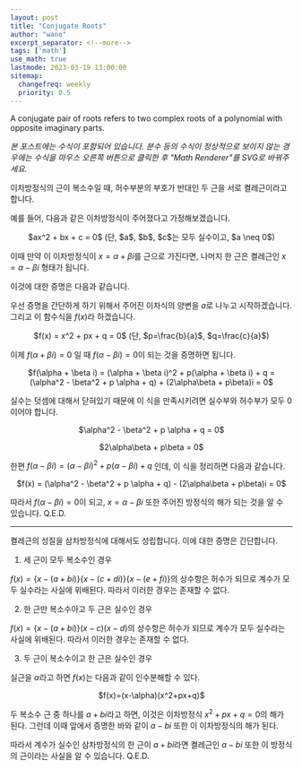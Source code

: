 ```yaml
---
layout: post
title: "Conjugate Roots"
author: "wano"
excerpt_separator: <!--more-->
tags: ['math']
use_math: true
lastmode: 2023-03-19 13:00:00
sitemap:
  changefreq: weekly
  priority: 0.5
---
```


A conjugate pair of roots refers to two complex roots of a polynomial with opposite imaginary parts.<!--more-->

*본 포스트에는 수식이 포함되어 있습니다. 분수 등의 수식이 정상적으로 보이지 않는 경우에는 수식을 마우스 오른쪽 버튼으로 클릭한 후 "Math Renderer"를 SVG로 바꿔주세요.*

이차방정식의 근이 복소수일 때, 허수부분의 부호가 반대인 두 근을 서로 켤레근이라고 합니다.

예를 들어, 다음과 같은 이차방정식이 주어졌다고 가정해보겠습니다.

<p style="text-align: center;">$ax^2 + bx + c = 0$ (단, $a$, $b$, $c$는 모두 실수이고, $a \neq 0$)</p>

이때 만약 이 이차방정식이 $x = \alpha + \beta i$를 근으로 가진다면, 나머지 한 근은 켤레근인 $x = \alpha - \beta i$ 형태가 됩니다.

이것에 대한 증명은 다음과 같습니다.

우선 증명을 간단하게 하기 위해서 주어진 이차식의 양변을 $a$로 나누고 시작하겠습니다. 그리고 이 함수식을 $f(x)$라 하겠습니다.

<p style="text-align: center;">$f(x) = x^2 + px + q = 0$ (단, $p=\frac{b}{a}$, $q=\frac{c}{a}$)</p>

이제 $f(\alpha + \beta i) = 0$ 일 때 $f(\alpha - \beta i) = 0$이 되는 것을 증명하면 됩니다.

<p style="text-align: center;">$f(\alpha + \beta i) = (\alpha + \beta i)^2 + p(\alpha + \beta i) + q = (\alpha^2 - \beta^2 + p \alpha + q) + (2\alpha\beta + p\beta)i = 0$</p>

실수는 덧셈에 대해서 닫혀있기 때문에 이 식을 만족시키려면 실수부와 허수부가 모두 0이어야 합니다.

<p style="text-align: center;">$\alpha^2 - \beta^2 + p \alpha + q = 0$</p>
<p style="text-align: center;">$2\alpha\beta + p\beta = 0$</p>

한편 $f(\alpha - \beta i) = (\alpha - \beta i)^2 + p(\alpha - \beta i) + q$ 인데, 이 식을 정리하면 다음과 같습니다.

<p style="text-align: center;">$f(x) = (\alpha^2 - \beta^2 + p \alpha + q) - (2\alpha\beta + p\beta)i = 0$</p>

따라서 $f(\alpha - \beta i) = 0$이 되고, $x = \alpha - \beta i$ 또한 주어진 방정식의 해가 되는 것을 알 수 있습니다. Q.E.D.

---

켤레근의 성질을 삼차방정식에 대해서도 성립합니다. 이에 대한 증명은 간단합니다.

1) 세 근이 모두 복소수인 경우

$f(x)=\lbrace x-(a+bi) \rbrace \lbrace x-(c+di)\rbrace \lbrace x-(e+fi) \rbrace$의 상수항은 허수가 되므로 계수가 모두 실수라는 사실에 위배된다. 따라서 이러한 경우는 존재할 수 없다.

2) 한 근만 복소수아고 두 근은 실수인 경우

$f(x)=\lbrace x-(a+bi) \rbrace (x-c)(x-d)$의 상수항은 허수가 되므로 계수가 모두 실수라는 사실에 위배된다. 따라서 이러한 경우는 존재할 수 없다.

3) 두 근이 복소수이고 한 근은 실수인 경우

실근을 $\alpha$라고 하면 $f(x)$는 다음과 같이 인수분해할 수 있다.

<p style="text-align: center;">$f(x)=(x-\alpha)(x^2+px+q)$</p>

두 복소수 근 중 하나를 $a+bi$라고 하면, 이것은 이차방정식 $x^2+px+q=0$의 해가 된다. 그런데 이때 앞에서 증명한 바와 같이 $a-bi$ 또한 이 이차방정식의 해가 된다.

따라서 계수가 실수인 삼차방정식의 한 근이 $a+bi$라면 켤레근인 $a-bi$ 또한 이 방정식의 근이라는 사실을 알 수 있습니다. Q.E.D.


